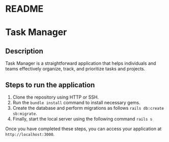 # README

# Task Manager

## Description
Task Manager is a straightforward application that helps individuals and teams effectively organize, track, and prioritize tasks and projects.

## Steps to run the application

1. Clone the repository using HTTP or SSH.
2. Run the `bundle install` command to install necessary gems.   
3. Create the database and perform migrations as follows `rails db:create sb:migrate`. 
4. Finally, start the local server using the following command `rails s`

Once you have completed these steps, you can access your application at `http://localhost:3000`.
